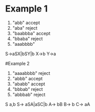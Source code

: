 # Example 1
1. "abb" accept
2. "aba" reject
3. "baabbba" accept
4. "bbaba" reject
5. "aaabbbb"

S->aSX|bSY|b
X->b
Y->a




#Example 2
1. "aaaabbbb" reject
2. "abbb" accept
3. "ababb" accept
4. "bbbab" reject
5. "abbbab" reject

S
a,b
S-> aSA|aSC|b
A-> bB
B-> b
C-> aA



